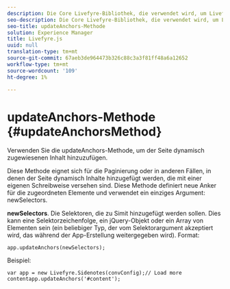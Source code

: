 ```yaml
---
description: Die Core Livefyre-Bibliothek, die verwendet wird, um Livefyre auf Ihrer Site zu aktivieren.
seo-description: Die Core Livefyre-Bibliothek, die verwendet wird, um Livefyre auf Ihrer Site zu aktivieren.
seo-title: updateAnchors-Methode
solution: Experience Manager
title: Livefyre.js
uuid: null
translation-type: tm+mt
source-git-commit: 67aeb3de964473b326c88c3a3f81ff48a6a12652
workflow-type: tm+mt
source-wordcount: '109'
ht-degree: 1%

---
```



# updateAnchors-Methode {#updateAnchorsMethod}

Verwenden Sie die updateAnchors-Methode, um der Seite dynamisch zugewiesenen Inhalt hinzuzufügen.

Diese Methode eignet sich für die Paginierung oder in anderen Fällen, in denen der Seite dynamisch Inhalte hinzugefügt werden, die mit einer eigenen Schreibweise versehen sind. Diese Methode definiert neue Anker für die zugeordneten Elemente und verwendet ein einziges Argument: newSelectors.

**newSelectors**. Die Selektoren, die zu Simit hinzugefügt werden sollen. Dies kann eine Selektorzeichenfolge, ein jQuery-Objekt oder ein Array von Elementen sein (ein beliebiger Typ, der vom Selektorargument akzeptiert wird, das während der App-Erstellung weitergegeben wird).
Format:

```
app.updateAnchors(newSelectors);
```

Beispiel:

```
var app = new Livefyre.Sidenotes(convConfig);// Load more contentapp.updateAnchors('#content');
```
